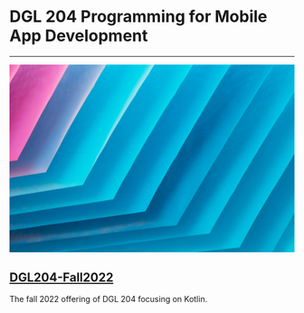 # DGL 204 Programming for Mobile App Development

---

![MultiCourse Hub](assets/images/clark-van-der-beken-xApC8DIiD54-unsplash.jpg ':class=banner-tall-image')

## [DGL204-Fall2022](dgl204-2022fa/home.md)
The fall 2022 offering of DGL 204 focusing on Kotlin.
